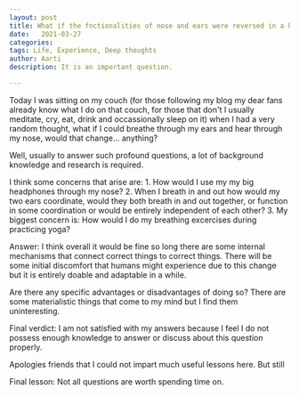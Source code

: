 ```yaml
---
layout: post
title: What if the fnctionalities of nose and ears were reversed in a human?
date:   2021-03-27
categories:
tags: Life, Experience, Deep thoughts
author: Aarti
description: It is an important question. 

---
```


<!--more-->

Today I was sitting on my couch (for those following my blog my dear fans already know what I do on that couch, 
for those that don't I usually meditate, cry, eat, drink and occassionally sleep on it) when I had a very random 
thought, what if I could breathe through my ears and hear through my nose, would that change... anything?

Well, usually to answer such profound questions, a lot of background knowledge and research is required. 

I think some concerns that arise are:
    1. How would I use my my big headphones through my nose?
    2. When I breath in and out how would my two ears coordinate, would they both breath in and out together, or
    function in some coordination or would be entirely independent of each other?
    3. My biggest concern is: How would I do my breathing excercises during practicing yoga?

Answer: I think overall it would be fine so long there are some internal mechanisms that connect correct things to 
correct things. 
There will be some initial discomfort that humans might experience due to this change but it is entirely doable and 
adaptable in a while. 

Are there any specific advantages or disadvantages of doing so?
There are some materialistic things that come to my mind but I find them uninteresting. 


Final verdict: I am not satisfied with my answers because I feel I do not possess enough knowledge 
to answer or discuss about this question properly. 

Apologies friends that I could not impart much useful lessons here. 
But still

Final lesson: Not all questions are worth spending time on. 


















